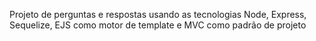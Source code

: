 Projeto de perguntas e respostas usando as tecnologias Node, Express, Sequelize, EJS como motor de template e MVC como padrão de projeto
